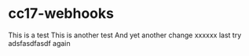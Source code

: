 # cc17-webhooks
This is a test
This is another test
And yet another change
xxxxxx
last try
adsfasdfasdf
again
